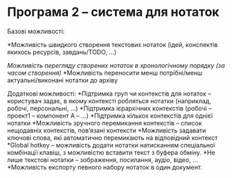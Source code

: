 # Програма 2 – система для нотаток

Базові можливості:

*Можливість швидкого створення текстових нотаток (ідей, конспектів якихось ресурсів, завдань/TODO, …)

*Можливість перегляду створених нотаток в хронологічному порядку (за часом створення)*
*Можливість переносити менш потрібні/менш актуальні/виконані нотатки до архіву

Додаткові можливості:
*Підтримка груп чи контекстів для нотаток – користувач задає, в якому контексті робляться нотатки (наприклад, робочі, персональні, …) 
*Підтримка ієрархічних контекстів (робочі – проект1 – компонент А – …)
*Підтримка кількох контекстів для однієї нотатки
*Можливість зручного перемикання контекстів – список нещодавніх контекстів, пов’язані контексти
*Можливість задавати ключові слова, які автоматично перемикають на відповідний контекст
*Global hotkey – можливість додати нотатки натисканням спеціальної комбінації клавіш, з можливістю вставити текст з буфера обміну.
*Не лише текстові нотатки – зображення, посилання, аудіо, відео, …
*Можливість експорту певного набору нотаток в один документ.

